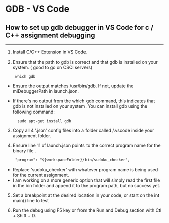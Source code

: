 # GDB - VS Code
## How to set up gdb debugger in VS Code for c / C++ assignment debugging

---

1. Install C/C++ Extension in VS Code.

2. Ensure that the path to gdb is correct and that gdb is installed on your system. ( good to go on CSCI servers)

	    which gdb

- Ensure the output matches /usr/bin/gdb. If not, update the miDebuggerPath in launch.json.
- If there's no output from the which gdb command, this indicates that gdb is not installed on your system. You can install gdb using the following command:

	    sudo apt-get install gdb

3. Copy all 4 '.json' config files into a folder called /.vscode inside your assignment folder.

4. Ensure line 11 of launch.json points to the correct program name for the binary file..              
        
        "program": "${workspaceFolder}/bin/sudoku_checker",
- Replace 'sudoku_checker' with whatever program name is being used for the current assignment.
- I am working on a more generic option that will simply read the first file in the bin folder and append it to the program path, but no success yet.

5. Set a breakpoint at the desired location in your code, or start on the int main() line to test

6. Run the debug using F5 key or from the Run and Debug section with Ctl + Shift + D.